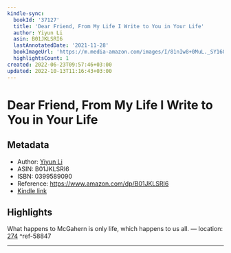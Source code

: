 ```yaml
---
kindle-sync:
  bookId: '37127'
  title: 'Dear Friend, From My Life I Write to You in Your Life'
  author: Yiyun Li
  asin: B01JKLSRI6
  lastAnnotatedDate: '2021-11-28'
  bookImageUrl: 'https://m.media-amazon.com/images/I/81nIw8+0MuL._SY160.jpg'
  highlightsCount: 1
created: 2022-06-23T09:57:46+03:00
updated: 2022-10-13T11:16:43+03:00
---
```

# Dear Friend, From My Life I Write to You in Your Life
## Metadata
* Author: [Yiyun Li](https://www.amazon.com/Yiyun-Li/e/B001HPTMQK/ref=dp_byline_cont_ebooks_1)
* ASIN: B01JKLSRI6
* ISBN: 0399589090
* Reference: https://www.amazon.com/dp/B01JKLSRI6
* [Kindle link](kindle://book?action=open&asin=B01JKLSRI6)

## Highlights
What happens to McGahern is only life, which happens to us all. — location: [274](kindle://book?action=open&asin=B01JKLSRI6&location=274) ^ref-58847

---
